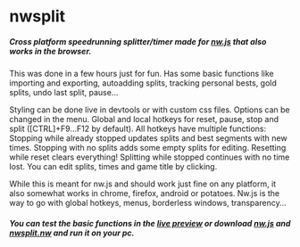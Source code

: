 # nwsplit
##### Cross platform speedrunning splitter/timer made for [nw.js](http://github.com/nwjs/nw.js) that also works in the browser.

This was done in a few hours just for fun. Has some basic functions like importing and exporting, autoadding splits, tracking personal bests, gold splits, undo last split, pause...

Styling can be done live in devtools or with custom css files. Options can be changed in the menu. Global and local hotkeys for reset, pause, stop and split ([CTRL]+F9...F12 by default). All hotkeys have multiple functions: Stopping while already stopped updates splits and best segments with new times. Stopping with no splits adds some empty splits for editing. Resetting while reset clears everything! Splitting while stopped continues with no time lost. You can edit splits, times and game title by clicking.

While this is meant for nw.js and should work just fine on any platform, it also somewhat works in chrome, firefox, android or potatoes. Nw.js is the way to go with global hotkeys, menus, borderless windows, transparency...

##### You can test the basic functions in the [live preview](https://cdn.rawgit.com/Dregu/nwsplit/master/nwsplit.html) or download [nw.js](http://nwjs.io) and [nwsplit.nw](https://cdn.rawgit.com/Dregu/nwsplit/master/nwsplit.nw) and run it on your pc.
